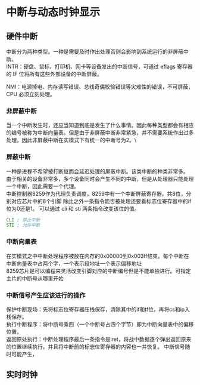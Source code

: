 # 中断与动态时钟显示

## 硬件中断
中断分为两种类型。一种是需要及时作出处理否则会影响到系统运行的非屏蔽中断。\
INTR：硬盘、鼠标、打印机、网卡等设备发出的中断信号，可通过 eflags 寄存器的 IF 位将所有这些外部设备的中断屏蔽。

NMI：电源掉电、内存读写错误、总线奇偶校验错误等灾难性的错误，不可屏蔽，CPU 必须立刻处理。
### 非屏蔽中断

当一个中断发生时，还应当知道到底是发生了什么事情。因此每种类型都会有相应的编号被称为中断向量表。但是由于非屏蔽中断非常紧急，并不需要系统作出过多处理，因此非屏蔽中断在实模式下有统一的中断号为2。\
### 屏蔽中断
一种是进程不希望被打断继而会延迟处理的屏蔽中断。该类中断的种类非常多。
由于相关的设备非常多，多个设备同时会产生不同的中断，但是从处理器只能处理一个中断，因此需要一个代理。\
中断控制器8259作为代理负责调度。8259中有一个中断屏蔽寄存器。共8位，分别对应芯片中的8个引脚
除此之外一条指令能否被处理还要看标志位寄存器中的if位为0还是1。
可以通过 cli 和 sti 两条指令改变该位的值。
```asm
CLI ; 禁止中断
STI ; 允许中断
```
### 中断向量表
在实模式之中中断处理程序被放在内存的0x00000到0x003ff结束。每个中断在中断向量表中占两个字，一个表示段地址一个表示偏移地址\
8259芯片是可以编程来灵活改变引脚对应的中断编号但是不能单独进行。可指定主片的中断号从哪里开始
### 中断信号产生应该进行的操作
保护中断现场：先将标志位寄存器压栈保存，清除其中的if和tf位，再将cs和ip入桟保存。\
执行中断程序：将中断号乘四（一个中断号占四个字节）即为中断向量表中的偏移位置。\
返回原处执行：中断处理程序最后一条指令是iret，将战中数据逐个弹出返回原来的位置继续执行。并且将中断前的标志位寄存器的内容也一并恢复。
中断信号随时可能产生，
## 实时时钟

